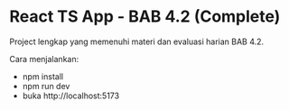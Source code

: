 # React TS App - BAB 4.2 (Complete)

Project lengkap yang memenuhi materi dan evaluasi harian BAB 4.2.

Cara menjalankan:
- npm install
- npm run dev
- buka http://localhost:5173
